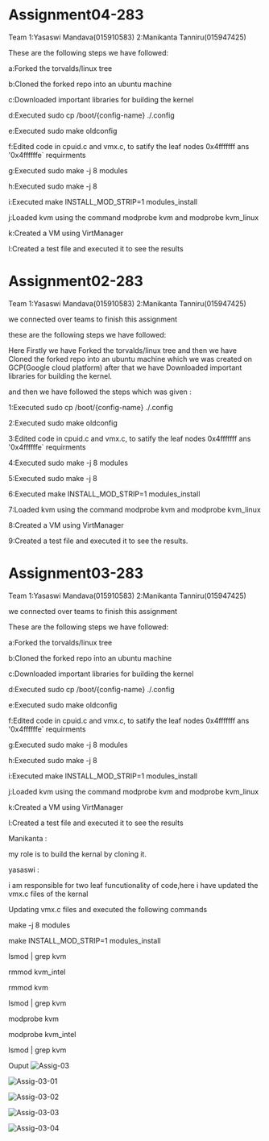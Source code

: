 # Assignment04-283

Team 1:Yasaswi Mandava(015910583) 2:Manikanta Tanniru(015947425)

These are the following steps we have followed:

a:Forked the torvalds/linux tree

b:Cloned the forked repo into an ubuntu machine

c:Downloaded important libraries for building the kernel

d:Executed sudo cp /boot/{config-name} ./.config

e:Executed sudo make oldconfig

f:Edited code in cpuid.c and vmx.c, to satify the leaf nodes 0x4fffffff ans '0x4ffffffe` requirments

g:Executed sudo make -j 8 modules

h:Executed sudo make -j 8

i:Executed make INSTALL_MOD_STRIP=1 modules_install

j:Loaded kvm using the command modprobe kvm and modprobe kvm_linux

k:Created a VM using VirtManager

l:Created a test file and executed it to see the results


# Assignment02-283

Team 1:Yasaswi Mandava(015910583) 2:Manikanta Tanniru(015947425)

we connected over teams to finish this assignment

these are the following steps we have followed:

Here Firstly we have Forked the torvalds/linux tree and then we have Cloned the forked repo into an ubuntu machine which we was created on GCP(Google cloud platform) after that we have  Downloaded important libraries for building the kernel.

and then we have followed the steps which was given :

1:Executed sudo cp /boot/{config-name} ./.config

2:Executed sudo make oldconfig

3:Edited code in cpuid.c and vmx.c, to satify the leaf nodes 0x4fffffff ans '0x4ffffffe` requirments

4:Executed sudo make -j 8 modules

5:Executed sudo make -j 8

6:Executed make INSTALL_MOD_STRIP=1 modules_install

7:Loaded kvm using the command modprobe kvm and modprobe kvm_linux

8:Created a VM using VirtManager

9:Created a test file and executed it to see the results.


# Assignment03-283

Team 1:Yasaswi Mandava(015910583) 2:Manikanta Tanniru(015947425)

we connected over teams to finish this assignment

These are the following steps we have followed:

a:Forked the torvalds/linux tree

b:Cloned the forked repo into an ubuntu machine

c:Downloaded important libraries for building the kernel

d:Executed sudo cp /boot/{config-name} ./.config

e:Executed sudo make oldconfig

f:Edited code in cpuid.c and vmx.c, to satify the leaf nodes 0x4fffffff ans '0x4ffffffe` requirments

g:Executed sudo make -j 8 modules

h:Executed sudo make -j 8

i:Executed make INSTALL_MOD_STRIP=1 modules_install

j:Loaded kvm using the command modprobe kvm and modprobe kvm_linux

k:Created a VM using VirtManager

l:Created a test file and executed it to see the results

Manikanta :

my role is to build the kernal by cloning it.

yasaswi :

i am responsible for two leaf funcutionality of code,here i have updated the vmx.c files of the kernal

Updating vmx.c files and executed the following commands

make -j 8 modules

make INSTALL_MOD_STRIP=1 modules_install

lsmod | grep kvm

rmmod kvm_intel

rmmod kvm

lsmod | grep kvm

modprobe kvm

modprobe kvm_intel

lsmod | grep kvm

Ouput
![Assig-03](https://user-images.githubusercontent.com/91702618/145343148-4ec44ed6-f298-444c-b52e-4f3d3fc720f2.jpeg)

![Assig-03-01](https://user-images.githubusercontent.com/91702618/145343174-dd43d8fc-bf0a-4cd5-ac19-0012e361782f.jpeg)

![Assig-03-02](https://user-images.githubusercontent.com/91702618/145343186-51833db6-d040-4393-b79c-dd41afbadd3d.jpeg)

![Assig-03-03](https://user-images.githubusercontent.com/91702618/145343196-88e0ac9a-6309-4526-bc77-9ced4cfe4420.jpeg)

![Assig-03-04](https://user-images.githubusercontent.com/91702618/145343214-b0eeda93-8d28-4d0e-8000-d837b4bb99ac.jpeg)

